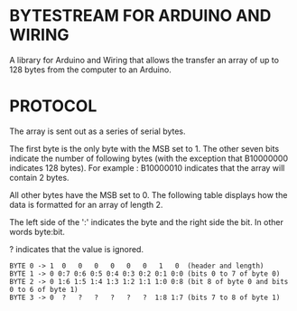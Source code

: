 BYTESTREAM FOR ARDUINO AND WIRING
======================

A library for Arduino and Wiring that allows the transfer an array of up to 128 bytes from the computer to an Arduino.

PROTOCOL
=======================
The array is sent out as a series of serial bytes. 

The first byte is the only byte with the MSB set to 1. The other seven bits indicate the number of following bytes (with the exception that B10000000 indicates 128 bytes). For example : B10000010 indicates that the array will contain 2 bytes.

All other bytes have the MSB set to 0. The following table displays how the data is formatted for an array of length 2.

The left side of the ':' indicates the byte and the right side the bit. In other words byte:bit.

? indicates that the value is ignored.

```
BYTE 0 -> 1  0   0   0   0   0   0   1   0  (header and length)
BYTE 1 -> 0 0:7 0:6 0:5 0:4 0:3 0:2 0:1 0:0 (bits 0 to 7 of byte 0) 
BYTE 2 -> 0 1:6 1:5 1:4 1:3 1:2 1:1 1:0 0:8 (bit 8 of byte 0 and bits 0 to 6 of byte 1) 
BYTE 3 -> 0  ?   ?   ?   ?   ?   ?  1:8 1:7 (bits 7 to 8 of byte 1) 
```
